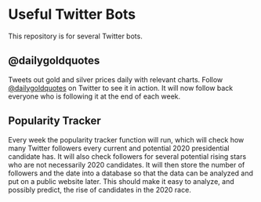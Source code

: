 # Useful Twitter Bots

This repository is for several Twitter bots.

## @dailygoldquotes

Tweets out gold and silver prices daily with relevant charts. Follow [@dailygoldquotes](https://twitter.com/dailygoldquotes) on Twitter to see it in action. It will now follow back everyone who is following it at the end of each week.

## Popularity Tracker

Every week the popularity tracker function will run, which will check how many Twitter followers every current and potential 2020 presidential candidate has. It will also check followers for several potential rising stars who are not necessarily 2020 candidates. It will then store the number of followers and the date into a database so that the data can be analyzed and put on a public website later. This should make it easy to analyze, and possibly predict, the rise of candidates in the 2020 race.